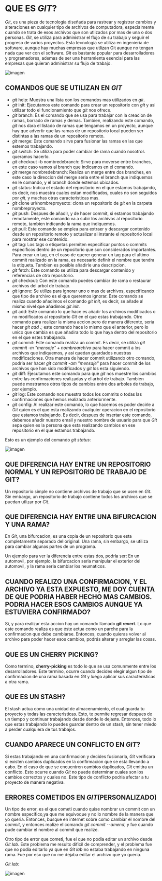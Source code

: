 # QUE ES _GIT_?
_Git_, es una pieza de tecnologia diseñada para rastrear y registrar cambios y alteraciones en cualquier tipo de archivos de computadora, especialmente cuando se trata de esos archivos que son utlizados por mas de una o dos personas. _Git_, se utiliza para administrar el flujo de su trabajo y seguir el progreso de varios proyectos. Esta tecnologia se utiliza en ingenieria de software, aunque hay muchas empresas que utlizan Git aunque no tengan nada que ver con el software. _Git_ es bastante popular para desarrolladores y programadores, ademas de ser una herramienta esencial para las empresas que quieran administrar su flujo de trabajo.

![imagen](https://www.syloper.com/wp-content/uploads/git_destacada-1024x426.png)

## __COMANDOS__ QUE SE UTILIZAN EN _GIT_
+ _git_ help: Muestra una lista con los comandos mas utilizados en _git_.
+ _git_ init: Ejecutamos este comando para crear un repositorio con _git_ y asi utilizar todo el funcionamiento que _git_ nos ofrece.
+ _git_ branch: Es el comando que se usa para trabajar con la creacion de ramas, borrado de ramas y demas. Tambien, realizando este comando, _git_ nos dara el listado de ramas que tengamos en un proyecto, aunque hay que advertir que las ramas de un repositorio local pueden ser distintas a las ramas de un repositorio remoto.
+ _git_ merge: Este comando sirve para fusionar las ramas en las que estemos trabajando.
+ _git_ switch: Se utiliza para poder cambiar de rama cuando nosotros queramos hacerlo.
+ _git_ checkout -b nombredebranch: Sirve para moverse entre branches, en este caso vamos al branch que indicamos en el comando.
+ _git_ merge nombredebranch: Realiza un merge entre dos branches, en este caso la direccion del merge seria entre el branch que indiquemos en le comando, y el branch donde estemos ubicados.
+ _git_ status: Indica el estado del repositorio en el que estamos trabajando, es decir, nos muestra cuales estan modificados, cuales no son seguidos por _git_, y muchas otras caracteristicas mas.
+ _git_ clone url/nombreproyecto: clona un repositorio de _git_ en la carpeta nombreproyecto.
+ _git_ push: Despues de añadir, y de hacer commit, si estamos trabajando remotamente, este comando va a subir los archivos al repositorio remoto, tambien indicando la rama que indiquemos.
+ _git_ pull: Este comando se emplea para extraer y descargar contenido desde un repositorio remoto y actualizar al instante el repositorio local para mostrar ese contenido.
+ _git_ tag: Los tags o etiquetas permiten especificar puntos o commits especificos dentro de un repositorio que son considerados importantes. Para crear un tag, en el caso de querer generar un tag para el ultimo commit realizado en la rama, es necesario definir el nombre que tendra la etiqueta. Tambien es posible añadirle una descripcion.
+ _git_ fetch: Este comando se utiliza para descargar contenido y referencias de otro repositorio.
+ _git_ checkout: Con este comando puedes cambiar de rama o restaurar archivos del arbol de trabajo.
+ _git_ ignore: Se utiliza para ignorar uno o mas de archivos, especificando que tipo de archivo es el que queremos ignorar. Este comando se realiza cuando añadimos el comando _git init_, es decir, se añade al mismo nivel que añadimos _git init_.
+ _git_ add: Este comando lo que hace es añadir los archivos modificados o no modificados al repositorio _Git_ en el que estas trabajando. Otro comando para realizar la misma accion pero de manera diferente, seria hacer _git add ._; este comando hace lo mismo que el anterior, pero lo unico que cambia es que añadira todo lo que haya dentro del repositorio en el que estes trabajando.
+ _git_ commit: Este comando realiza un commit. Es decir, se utiliza _git commit -m "mensaje" + nombrearchivo_ para hacer commit a los archivos que indiquemos, y asi quedan guardados nuestras modificaciones. Otra manera de hacer commit utilizando otro comando, podria ser hacer _git commit -am "mensaje"_ para hacer commit de los archivos que han sido modificados y _git_ los esta siguiendo.
+ _git_ diff: Ejecutamos este comando para que _git_ nos muestre los cambios entre las confirmaciones realizadas y el arbol de trabajo. Tambien puede mostrarnos otros tipos de cambios entre dos arboles de trabajo, por ejemplo.
+ _git_ log: Este comando nos muestra todos los commits o todas las confirmaciones que hemos realizado anteriormente.
+ _git_ config: Al realizar este comando, lo que hacemos es poder decirle a _Git_ quien es el que esta realizando cualquier operacion en el repositorio que estamos trabajando. Es decir, despues de insertar este comando, debemos añadir nuestro email y nuestro nombre de usuario para que _Git_ sepa quien es la persona que esta realizando cambios en ese repositorio en el que estamos trabajando.

Esto es un ejemplo del comando _git status_:

![imagen](https://www.toolsqa.com/wp-content/gallery/git/thumbs/thumbs_git_status_new_file-1.png)

## QUE DIFERENCIA HAY ENTRE UN __REPOSITORIO NORMAL__ Y UN __REPOSITORIO DE TRABAJO__ DE GIT?
Un repositorio simple no contiene archivos de trabajo que se usen en _Git_. Sin embargo, un repositorio de trabajo contiene todos los archivos que se puedan utlizar por _Git_. 

## QUE DIFERENCIA HAY ENTRE UNA __BIFURCACION__ Y UNA __RAMA__?
En _Git_, una bifurcacion, es una copia de un repositorio que esta completamente separado del original. Una rama, sin embargo, se utiliza para cambiar algunas partes de un programa. 

Un ejemplo para ver la diferencia entre estas dos, podría ser:
En un automovil, por ejemplo, la bifurcacion seria manipular el exterior del automovil, y la rama seria cambiar los neumaticos.

## CUANDO REALIZO UNA CONFIRMACION, Y EL ARCHIVO YA ESTA EXPUESTO, ME DOY CUENTA DE QUE PODRIA HABER HECHO MAS CAMBIOS. PODRIA HACER ESOS CAMBIOS AUNQUE YA ESTUVIERA CONFIRMADO?
Si, y para realizar esta accion hay un comando llamado __git revert__. Lo que este comando realiza es que éste actua como un parche para la confirmacion que debe cambiarse. Entonces, cuando quieras volver al archivo para poder hacer esos cambios, podrás alterar y arreglar las cosas.

## QUE ES UN __CHERRY PICKING__?
Como termino, __cherry-picking__ es todo lo que se usa comunmente entre los desarrolladores. Este termino, ocurre cuando decides elegir algun tipo de confirmacion de una rama basada en _Git_ y luego aplicar sus caracteristicas a otra rama.

## QUE ES UN __STASH__?
El stash actua como una unidad de almacenamiento, el cual guarda tu proyecto y todas las caracteristicas. Esto, te permite regresar despues de un tiempo y continuar trabajando desde donde lo dejaste. Entonces, todo lo que estas trabajando lo puedes guardar dentro de un stash, sin tener miedo a perder cualquiera de tus trabajos.

## CUANDO APARECE UN __CONFLICTO__ EN _GIT_?
Si estas trabajando en una confirmacion y decides fusionarla, _Git_ verificara si existen cambios duplicados en la confirmacion que se esta llevando a cabo. En el caso de que se encuentren cambios duplicados, _Git_ emitira un conflicto. Esto ocurre cuando _Git_ no puede determinar cuales son los cambios correctos y cuales no. Este tipo de conflicto podria afectar a tu proyecto de manera negativa.

## ERRORES COMETIDOS EN _GIT_(PERSONALIZADO)
Un tipo de error, es el que cometi cuando quise nombrar un commit con un nombre especifico,ya que me equivoque y no lo nombre de la manera que yo queria. Entonces, busque en internet sobre como cambiar el nombre del *commit*, y entonces realize el comando _git commit --amend_, y fue cuando pude cambiar el nombre al commit que realize.

Otro tipo de error que cometi, fue el que no podia editar un archivo desde _Git lab_. Este problema me resulto dificil de comprender, y el problema fue que no podia editarlo ya que en _Git lab_ no estaba trabajando en ninguna rama. Fue por eso que no me dejaba editar el archivo que yo queria.

_Git lab_:

![imagen](https://blog.desafiolatam.com/wp-content/uploads/2017/10/gitlab-cover.png)


